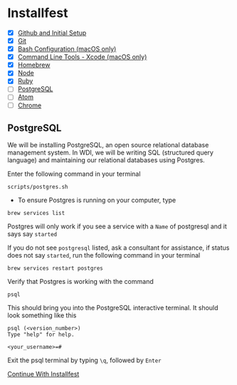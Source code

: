 # Installfest

- [x] [Github and Initial Setup](github.md)
- [x] [Git](git.md)
- [x] [Bash Configuration (macOS only)](bash.md)
- [x] [Command Line Tools - Xcode (macOS only)](command_line_tools.md)
- [x] [Homebrew](homebrew.md)
- [x] [Node](node.md)
- [x] [Ruby](ruby.md)
- [ ] [PostgreSQL](postgres.md)
- [ ] [Atom](atom.md)
- [ ] [Chrome](chrome.md)

## PostgreSQL

We will be installing PostgreSQL, an open source relational database management system. In WDI, we will be writing SQL (structured query language) and maintaining our relational databases using Postgres.

Enter the following command in your terminal
```
scripts/postgres.sh
```

-   To ensure Postgres is running on your computer, type
```
brew services list
```
Postgres will only work if you see a service with a `Name` of postgresql and it says say `started`

If you do not see `postgresql` listed, ask a consultant for assistance, if status does not say `started`, run the following command in your terminal
```
brew services restart postgres
```

Verify that Postgres is working with the command
```
psql
```

This should bring you into the PostgreSQL interactive terminal. It should look something like this
```
psql (<version_number>)
Type "help" for help.

<your_username>=#
```

Exit the psql terminal by typing `\q`, followed by `Enter`

[Continue With Installfest](atom.md)
